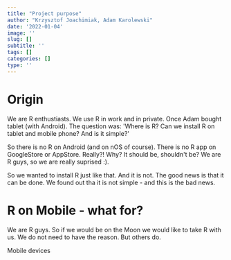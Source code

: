 ```yaml
---
title: "Project purpose"
author: "Krzysztof Joachimiak, Adam Karolewski"
date: '2022-01-04'
image: ''
slug: []
subtitle: ''
tags: []
categories: []
type: ''
---
```


# Origin

We are R enthustiasts. We use R in work and in private. Once Adam bought tablet (with Android). The question was: 'Where is R? Can we install R on tablet and mobile phone? And is it simple?'

So there is no R on Android (and on nOS of course). There is no R app on GoogleStore or AppStore. Really?! Why? It should be, shouldn't be? We are R guys, so we are really suprised :).

So we wanted to install R just like that. And it is not. The good news is that it can be done. 
We found out tha it is not simple - and this is the bad news.

# R on Mobile - what for?

We are R guys. So if we would be on the Moon we would like to take R with us. We do not need to have the reason. But others do.

Mobile devices
